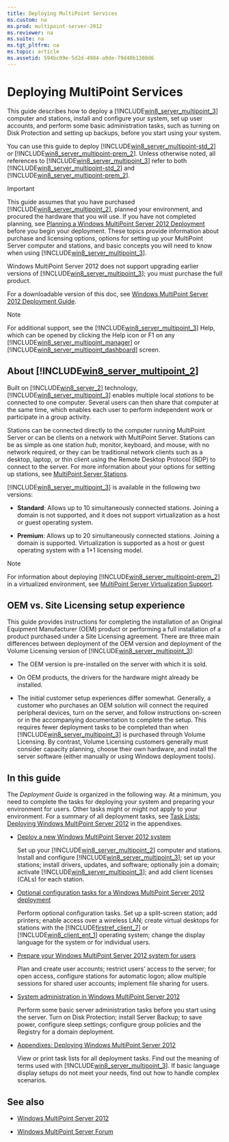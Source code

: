```yaml
---
title: Deploying MultiPoint Services
ms.custom: na
ms.prod: multipoint-server-2012
ms.reviewer: na
ms.suite: na
ms.tgt_pltfrm: na
ms.topic: article
ms.assetid: 594bc09e-5d2d-4984-a9de-79d40b1308d6
---
```

# Deploying MultiPoint Services
This guide describes how to deploy a [!INCLUDE[win8_server_multipoint_3](../Token/win8_server_multipoint_3_md.md)] computer and stations, install and configure your system, set up user accounts, and perform some basic administration tasks, such as turning on Disk Protection and setting up backups, before you start using your system.  
  
You can use this guide to deploy [!INCLUDE[win8_server_multipoint-std_2](../Token/win8_server_multipoint-std_2_md.md)] or [!INCLUDE[win8_server_multipoint-prem_2](../Token/win8_server_multipoint-prem_2_md.md)]. Unless otherwise noted, all references to [!INCLUDE[win8_server_multipoint_3](../Token/win8_server_multipoint_3_md.md)] refer to both [!INCLUDE[win8_server_multipoint-std_2](../Token/win8_server_multipoint-std_2_md.md)] and [!INCLUDE[win8_server_multipoint-prem_2](../Token/win8_server_multipoint-prem_2_md.md)].  
  
> [!IMPORTANT]  
> This guide assumes that you have purchased [!INCLUDE[win8_server_multipoint_2](../Token/win8_server_multipoint_2_md.md)], planned your environment, and procured the hardware that you will use. If you have not completed planning, see [Planning a Windows MultiPoint Server 2012 Deployment](../Topic/Planning-a-Windows-MultiPoint-Server-2012-Deployment.md) before you begin your deployment. These topics provide information about purchase and licensing options, options for setting up your MultiPoint Server computer and stations, and basic concepts you will need to know when using [!INCLUDE[win8_server_multipoint_3](../Token/win8_server_multipoint_3_md.md)].  
>   
> Windows MultiPoint Server 2012 does not support upgrading earlier versions of [!INCLUDE[win8_server_multipoint_3](../Token/win8_server_multipoint_3_md.md)]; you must purchase the full product.  
  
For a downloadable version of this doc, see [Windows MultiPoint Server 2012 Deployment Guide](http://www.microsoft.com/download/details.aspx?id=41545).  
  
> [!NOTE]  
> For additional support, see the [!INCLUDE[win8_server_multipoint_3](../Token/win8_server_multipoint_3_md.md)] Help, which can be opened by clicking the Help icon or F1 on any [!INCLUDE[win8_server_multipoint_manager](../Token/win8_server_multipoint_manager_md.md)] or [!INCLUDE[win8_server_multipoint_dashboard](../Token/win8_server_multipoint_dashboard_md.md)] screen.  
  
## About [!INCLUDE[win8_server_multipoint_2](../Token/win8_server_multipoint_2_md.md)]  
Built on [!INCLUDE[win8_server_2](../Token/win8_server_2_md.md)] technology, [!INCLUDE[win8_server_multipoint_3](../Token/win8_server_multipoint_3_md.md)] enables multiple local *stations* to be connected to one computer. Several users can then share that computer at the same time, which enables each user to perform independent work or participate in a group activity.  
  
Stations can be connected directly to the computer running MultiPoint Server or can be clients on a network with MultiPoint Server. Stations can be as simple as one station *hub*, monitor, keyboard, and mouse, with no network required, or they can be traditional network clients such as a desktop, laptop, or thin client using the Remote Desktop Protocol \(RDP\) to connect to the server. For more information about your options for setting up stations, see [MultiPoint Server Stations](../Topic/MultiPoint-Server-Stations.md).  
  
[!INCLUDE[win8_server_multipoint_3](../Token/win8_server_multipoint_3_md.md)] is available in the following two versions:  
  
-   **Standard**: Allows up to 10 simultaneously connected stations. Joining a domain is not supported, and it does not support virtualization as a host or guest operating system.  
  
-   **Premium**: Allows up to 20 simultaneously connected stations. Joining a domain is supported. Virtualization is supported as a host or guest operating system with a 1\+1 licensing model.  
  
> [!NOTE]  
> For information about deploying [!INCLUDE[win8_server_multipoint-prem_2](../Token/win8_server_multipoint-prem_2_md.md)] in a virtualized environment, see [MultiPoint Server Virtualization Support](../Topic/MultiPoint-Server-Virtualization-Support.md).  
  
## OEM vs. Site Licensing setup experience  
This guide provides instructions for completing the installation of an Original Equipment Manufacturer \(OEM\) product or performing a full installation of a product purchased under a Site Licensing agreement. There are three main differences between deployment of the OEM version and deployment of the Volume Licensing version of [!INCLUDE[win8_server_multipoint_3](../Token/win8_server_multipoint_3_md.md)]:  
  
-   The OEM version is pre\-installed on the server with which it is sold.  
  
-   On OEM products, the drivers for the hardware might already be installed.  
  
-   The initial customer setup experiences differ somewhat. Generally, a customer who purchases an OEM solution will connect the required peripheral devices, turn on the server, and follow instructions on\-screen or in the accompanying documentation to complete the setup. This requires fewer deployment tasks to be completed than when [!INCLUDE[win8_server_multipoint_3](../Token/win8_server_multipoint_3_md.md)] is purchased through Volume Licensing. By contrast, Volume Licensing customers generally must consider capacity planning, choose their own hardware, and install the server software \(either manually or using Windows deployment tools\).  
  
## In this guide  
The *Deployment Guide* is organized in the following way. At a minimum, you need to complete the tasks for deploying your system and preparing your environment for users. Other tasks might or might not apply to your environment. For a summary of all deployment tasks, see [Task Lists: Deploying Windows MultiPoint Server 2012](../Topic/Task-Lists--Deploying-Windows-MultiPoint-Server-2012.md) in the appendixes.  
  
-   [Deploy a new Windows MultiPoint Server 2012 system](../Topic/Deploy-a-new-Windows-MultiPoint-Server-2012-system.md)  
  
    Set up your [!INCLUDE[win8_server_multipoint_2](../Token/win8_server_multipoint_2_md.md)] computer and stations. Install and configure [!INCLUDE[win8_server_multipoint_3](../Token/win8_server_multipoint_3_md.md)]; set up your stations; install drivers, updates, and software; optionally join a domain; activate [!INCLUDE[win8_server_multipoint_3](../Token/win8_server_multipoint_3_md.md)]; and add client licenses \(CALs\) for each station.  
  
-   [Optional configuration tasks for a Windows MultiPoint Server 2012 deployment](../Topic/Optional-configuration-tasks-for-a-Windows-MultiPoint-Server-2012-deployment.md)  
  
    Perform optional configuration tasks. Set up a split\-screen station; add printers; enable access over a wireless LAN; create virtual desktops for stations with the [!INCLUDE[firstref_client_7](../Token/firstref_client_7_md.md)] or [!INCLUDE[win8_client_ent_1](../Token/win8_client_ent_1_md.md)] operating system; change the display language for the system or for individual users.  
  
-   [Prepare your Windows MultiPoint Server 2012 system for users](../Topic/Prepare-your-Windows-MultiPoint-Server-2012-system-for-users.md)  
  
    Plan and create user accounts; restrict users’ access to the server; for open access, configure stations for automatic logon; allow multiple sessions for shared user accounts; implement file sharing for users.  
  
-   [System administration in Windows MultiPoint Server 2012](../Topic/System-administration-in-Windows-MultiPoint-Server-2012.md)  
  
    Perform some basic server administration tasks before you start using the server. Turn on Disk Protection; install Server Backup; to save power, configure sleep settings; configure group policies and the Registry for a domain deployment.  
  
-   [Appendixes: Deploying Windows MultiPoint Server 2012](../Topic/Appendixes--Deploying-Windows-MultiPoint-Server-2012.md)  
  
    View or print task lists for all deployment tasks. Find out the meaning of terms used with [!INCLUDE[win8_server_multipoint_3](../Token/win8_server_multipoint_3_md.md)]. If basic language display setups do not meet your needs, find out how to handle complex scenarios.  
  
## See also  
  
-   [Windows MultiPoint Server 2012](../Topic/Windows-MultiPoint-Server-2012.md)  
  
-   [Windows MultiPoint Server Forum](http://social.technet.microsoft.com/Forums/windowsserver/home?forum=windowsmultipointserver&filter=alltypes&sort=lastpostdesc)  
  
